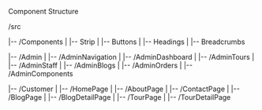 Component Structure

/src

|-- /Components
|   |-- Strip
|   |-- Buttons
|   |-- Headings
|   |-- Breadcrumbs

|-- /Admin
|   |-- /AdminNavigation
|   |-- /AdminDashboard
|   |-- /AdminTours
|   |-- /AdminStaff
|   |-- /AdminBlogs
|   |-- /AdminOrders
|   |-- /AdminComponents

|-- /Customer
|   |-- /HomePage
|   |-- /AboutPage
|   |-- /ContactPage
|   |-- /BlogPage
|   |-- /BlogDetailPage
|   |-- /TourPage
|   |-- /TourDetailPage

